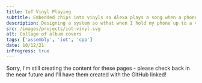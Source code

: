 ```yaml
---
title: IoT Vinyl Playing
subtitle: Embedded chips into vinyls so Alexa plays a song when a phone is held nearby
description: Designing a system so wthat when I hold my phone up to a vinyl found in my room, it will start playing a song from that album from my Alexa.
src: /images/projects/iot-vinyl.svg
alt: Collage of album covers
tags: ['assembly', 'iot', 'cpp']
date: 10/12/21
inProgress: true
---
```


Sorry, I'm still creating the content for these pages - please check back in the near future and I'll have them created with the GitHub linked!